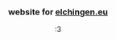 <h3 align="center">website for <a href="https://elchingen.eu">elchingen.eu</a></h1>
<p align="center">:3</p>
